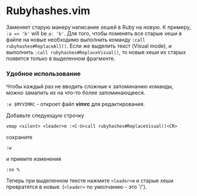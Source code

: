 # Rubyhashes.vim

Заменяет старую манеру написание хешей в Ruby на новую. К примеру, ``:a => 'b'`` will be ``a: 'b'``. Для того, чтобы поменять все старые хеши в файле на новые необходимо выполнить команду ``:call rubyhashes#ReplaceAll()``. Если же выделить текст (Visual mode), и выполнить ``:call rubyhashes#ReplaceVisual()``, то новые хеши их старых появятся только в выделенном фрагменте.

### Удобное использование
Чтобы каждый раз не вводить сложные к запоминанию команды, можно замапить их на что-то более запоминающееся.

``:e $MYVIMRC`` - откроет файл **vimrc** для редактирования.

Добавьте следующую строчку

``vmap <silent> <leader>m :<C-U>call rubyhashes#ReplaceVisual()<CR>``

сохраните

``:w``

и примите изменения

``:so %``

Теперь при выделенном тексте нажмите ``<leader>m`` и старые хеши превратятся в новые. (``<leader>`` по умолчанию - это '/').
